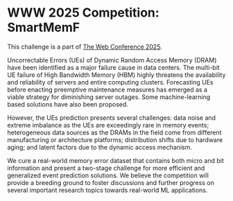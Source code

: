 # WWW 2025 Competition: SmartMemF

This challenge is a part of [The Web Conference 2025](https://www2025.thewebconf.org/accepted-competitions).

Uncorrectable Errors (UEs) of Dynamic Random Access Memory (DRAM) have been identified as a major failure cause in data
centers. The multi-bit UE failure of High Bandwidth Memory (HBM) highly threatens the availability and reliability of
servers and entire computing clusters. Forecasting UEs before enacting preemptive maintenance measures has emerged as a
viable strategy for diminishing server outages. Some machine-learning based solutions have also been proposed.

However, the UEs prediction presents several challenges: data noise and extreme imbalance as the UEs are exceedingly
rare in memory events; heterogeneous data sources as the DRAMs in the field come from different manufacturing or
architecture platforms; distribution shifts due to hardware aging; and latent factors due to the dynamic access
mechanism.

We cure a real-world memory error dataset that contains both micro and bit information and present a two-stage challenge
for more efficient and generalized event prediction solutions. We believe the competition will provide a breeding ground
to foster discussions and further progress on several important research topics towards real-world ML applications.

